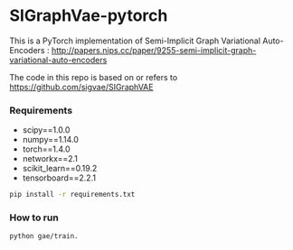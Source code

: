 # SIGraphVae-pytorch

This is a PyTorch implementation of Semi-Implicit Graph Variational Auto-Encoders :
http://papers.nips.cc/paper/9255-semi-implicit-graph-variational-auto-encoders

The code in this repo is based on or refers to https://github.com/sigvae/SIGraphVAE
### Requirements
- scipy==1.0.0
- numpy==1.14.0
- torch==1.4.0
- networkx==2.1
- scikit_learn==0.19.2
- tensorboard==2.2.1

```bash
pip install -r requirements.txt
```
### How to run
```bashb
python gae/train.
```
